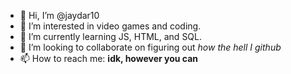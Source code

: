 - 👋 Hi, I’m @jaydar10
- 👀 I’m interested in video games and coding.
- 🌱 I’m currently learning JS, HTML, and SQL.
- 💞️ I’m looking to collaborate on figuring out *how the hell I github*
- 📫 How to reach me: **idk, however you can**


